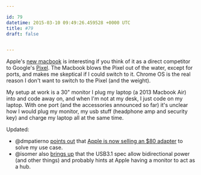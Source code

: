 ```yaml
---

id: 79
datetime: 2015-03-10 09:49:26.459528 +0000 UTC
title: #79
draft: false


---
```


Apple's [new macbook](https://www.apple.com/macbook/specs/) is interesting if you think of it as a direct competitor to Google's [Pixel](https://www.google.com/chrome/devices/google-chromebook-pixel/#pixel-specs). The Macbook blows the Pixel out of the water, except for ports, and makes me skeptical if I could switch to it. Chrome OS is the real reason I don't want to switch to the Pixel (and the weight).

My setup at work is a 30" monitor I plug my laptop (a 2013 Macbook Air) into and code away on, and when I'm not at my desk, I just code on my laptop. With one port (and the accessories announced so far) it's unclear how I would plug my monitor, my usb stuff (headphone amp and security key) and charge my laptop all at the same time.

Updated:

 - @dmpatierno [points out](https://twitter.com/dmpatierno/status/575331596703637504) that [Apple is now selling an $80 adapter](http://store.apple.com/us/product/MJ1K2AM/A/usb-c-digital-av-multiport-adapter) to solve my use case.
 - @isomer also [brings up](https://twitter.com/isomer/status/575313769183723520) that the USB3.1 spec allow bidirectional power (and other things) and probably hints at Apple having a monitor to act as a hub.


